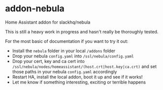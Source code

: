 # addon-nebula
Home Assistant addon for slackhq/nebula

This is still a heavy work in progress and hasn't really be thoroughly tested.

For the most basic of documentation if you want to try it out:
- Install the `nebula` folder in your local `/addons` folder
- Drop your nebula `config.yaml` into `/ssl/nebula/config.yaml`
- Drop your cert, key and ca cert into `/ssl/nebula/nodes/homeassistant/(host.crt|host.key|ca.crt)` and set those paths in your nebula `config.yaml` accordingly
- Restart HA, install the local addon, boot it up and see if it works!
- Let me know if something interesting, exciting or terrible happens
